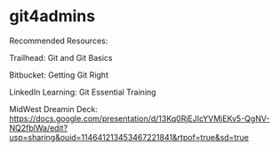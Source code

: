 # git4admins

Recommended Resources:

Trailhead: Git and Git Basics

Bitbucket: Getting Git Right

LinkedIn Learning: Git Essential Training


MidWest Dreamin Deck:
https://docs.google.com/presentation/d/13Kq0RjEJIcYVMjEKv5-QgNV-NQ2fblWa/edit?usp=sharing&ouid=114641213453467221841&rtpof=true&sd=true

